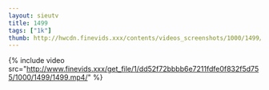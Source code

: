 ```yaml
--- 
layout: sieutv
title: 1499
tags: ["1k"]
thumb: http://hwcdn.finevids.xxx/contents/videos_screenshots/1000/1499/preview.mp4.jpg
---
```

{% include video src="http://www.finevids.xxx/get_file/1/dd52f72bbbb6e7211fdfe0f832f5d755/1000/1499/1499.mp4/" %} 

